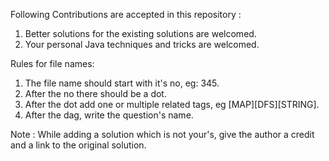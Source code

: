 Following Contributions are accepted in this repository : 

1) Better solutions for the existing solutions are welcomed.
2) Your personal Java techniques and tricks are welcomed. 

Rules for file names:
1) The file name should start with it's no, eg: 345.
2) After the no there should be a dot. 
3) After the dot add one or multiple related tags, eg [MAP][DFS][STRING].
4) After the dag, write the question's name. 

Note : While adding a solution which is not your's, give the author a credit and a link to the original solution. 
